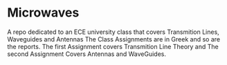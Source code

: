 # Microwaves
A repo dedicated to an ECE university class that covers Transmition Lines, Waveguides and Antennas
The Class Assignments are in Greek and so are the reports. The first Assignment covers Transmition Line Theory and The second Assignment Covers Antennas and WaveGuides.

